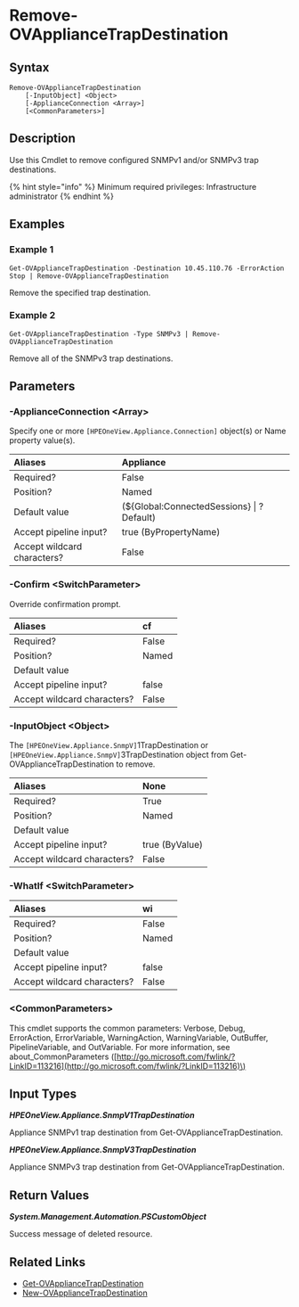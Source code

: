 ﻿---
description: Remove configured appliance SNMP trap destinations.
---

# Remove-OVApplianceTrapDestination

## Syntax

```text
Remove-OVApplianceTrapDestination
    [-InputObject] <Object>
    [-ApplianceConnection <Array>]
    [<CommonParameters>]
```

## Description

Use this Cmdlet to remove configured SNMPv1 and/or SNMPv3 trap destinations.

{% hint style="info" %}
Minimum required privileges: Infrastructure administrator
{% endhint %}

## Examples

###  Example 1 

```text
Get-OVApplianceTrapDestination -Destination 10.45.110.76 -ErrorAction Stop | Remove-OVApplianceTrapDestination
```

Remove the specified trap destination.

###  Example 2 

```text
Get-OVApplianceTrapDestination -Type SNMPv3 | Remove-OVApplianceTrapDestination
```

Remove all of the SNMPv3 trap destinations.

## Parameters

### -ApplianceConnection &lt;Array&gt;

Specify one or more `[HPEOneView.Appliance.Connection]` object(s) or Name property value(s).

| Aliases | Appliance |
| :--- | :--- |
| Required? | False |
| Position? | Named |
| Default value | (${Global:ConnectedSessions} &vert; ? Default) |
| Accept pipeline input? | true (ByPropertyName) |
| Accept wildcard characters? | False |

### -Confirm &lt;SwitchParameter&gt;

Override confirmation prompt.

| Aliases | cf |
| :--- | :--- |
| Required? | False |
| Position? | Named |
| Default value |  |
| Accept pipeline input? | false |
| Accept wildcard characters? | False |

### -InputObject &lt;Object&gt;

The `[HPEOneView.Appliance.SnmpV]`1TrapDestination or `[HPEOneView.Appliance.SnmpV]`3TrapDestination object from Get-OVApplianceTrapDestination to remove.

| Aliases | None |
| :--- | :--- |
| Required? | True |
| Position? | Named |
| Default value |  |
| Accept pipeline input? | true (ByValue) |
| Accept wildcard characters? | False |

### -WhatIf &lt;SwitchParameter&gt;



| Aliases | wi |
| :--- | :--- |
| Required? | False |
| Position? | Named |
| Default value |  |
| Accept pipeline input? | false |
| Accept wildcard characters? | False |

### &lt;CommonParameters&gt;

This cmdlet supports the common parameters: Verbose, Debug, ErrorAction, ErrorVariable, WarningAction, WarningVariable, OutBuffer, PipelineVariable, and OutVariable. For more information, see about\_CommonParameters \([http://go.microsoft.com/fwlink/?LinkID=113216](http://go.microsoft.com/fwlink/?LinkID=113216)\)

## Input Types

_**HPEOneView.Appliance.SnmpV1TrapDestination**_

Appliance SNMPv1 trap destination from Get-OVApplianceTrapDestination.

_**HPEOneView.Appliance.SnmpV3TrapDestination**_

Appliance SNMPv3 trap destination from Get-OVApplianceTrapDestination.

## Return Values

_**System.Management.Automation.PSCustomObject**_

Success message of deleted resource.

## Related Links

* [Get-OVApplianceTrapDestination](get-ovappliancetrapdestination.md)
* [New-OVApplianceTrapDestination](new-ovappliancetrapdestination.md)
